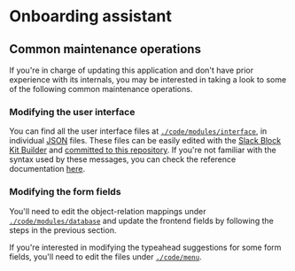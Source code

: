 # Onboarding assistant

## Common maintenance operations
If you're in charge of updating this application and don't have prior
experience with its internals, you may be interested in taking a look
to some of the following common maintenance operations.

### Modifying the user interface
You can find all the user interface files at [`./code/modules/interface`](./code/modules/interface), in individual [JSON](https://en.wikipedia.org/wiki/JSON) files. These files can be easily edited with the [Slack Block Kit Builder](https://api.slack.com/tools/block-kit-builder) and [committed to this repository](https://docs.github.com/en/free-pro-team@latest/github/managing-files-in-a-repository/editing-files-in-your-repository). If you're not familiar with the syntax used by these messages, you can check the reference documentation [here](https://api.slack.com/reference/surfaces/formatting).

### Modifying the form fields
You'll need to edit the object-relation mappings under [`./code/modules/database`](./code/modules/database) and update the frontend fields by following the steps in the previous section.

If you're interested in modifying the typeahead suggestions for some form fields, you'll need to edit the files under [`./code/menu`](./code/menu).
